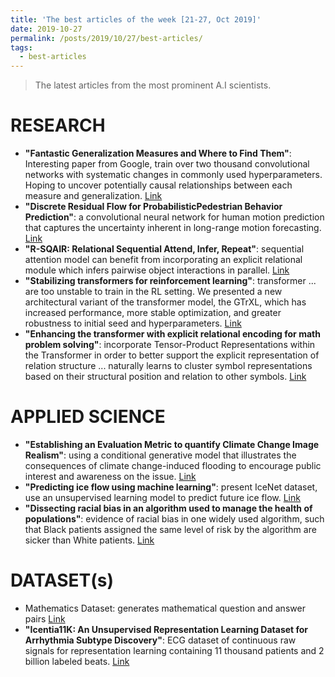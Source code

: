 ```yaml
---
title: 'The best articles of the week [21-27, Oct 2019]'
date: 2019-10-27
permalink: /posts/2019/10/27/best-articles/
tags:
  - best-articles
---
```


> The latest articles from the most prominent A.I scientists.

RESEARCH
========

* **"Fantastic Generalization Measures and Where to Find Them"**: Interesting paper from Google, train over two thousand convolutional networks with systematic changes in commonly used hyperparameters. Hoping to uncover potentially causal relationships between each measure and generalization. [Link](https://www.neyshabur.net/papers/Fantastic_Generalization_Measures_and_Where_to_Find_Them.pdf)
* **"Discrete Residual Flow for ProbabilisticPedestrian Behavior Prediction"**: a convolutional neural network for human motion prediction that captures the uncertainty inherent in long-range motion forecasting. [Link](https://arxiv.org/pdf/1910.08041.pdf)
* **"R-SQAIR: Relational Sequential Attend, Infer, Repeat"**: sequential attention model can benefit from incorporating an explicit relational module which infers pairwise object interactions in parallel. [Link](https://arxiv.org/pdf/1910.05231.pdf)
* **"Stabilizing transformers for reinforcement learning"**: transformer ...  are too unstable to train in the RL setting. We presented a new architectural variant of the transformer model, the GTrXL, which has increased performance, more stable optimization, and greater robustness to initial seed and hyperparameters. [Link](https://arxiv.org/pdf/1910.06764.pdf)
* **"Enhancing the transformer with explicit relational encoding for math problem solving"**: incorporate Tensor-Product Representations within the Transformer in order to better support the explicit representation of relation structure ... naturally learns to cluster symbol representations based on their structural position and relation to other symbols.
[Link](https://arxiv.org/pdf/1910.06611.pdf)

APPLIED SCIENCE
===============

* **"Establishing an Evaluation Metric to quantify Climate Change Image Realism"**: using a conditional generative model that illustrates the consequences of climate change-induced flooding to encourage public interest and awareness on the issue. [Link](https://arxiv.org/pdf/1910.10143.pdf)
* **"Predicting ice flow using machine learning"**: present IceNet dataset, use an unsupervised learning model to predict future ice flow. [Link](https://arxiv.org/pdf/1910.08922.pdf)
* **"Dissecting racial bias in an algorithm used to manage the health of populations"**: evidence of racial bias in one widely used algorithm, such that Black patients assigned the same level of risk by the algorithm are sicker than White patients. [Link](https://science.sciencemag.org/content/366/6464/447)

DATASET(s)
==========

* Mathematics Dataset: generates mathematical question and answer pairs [Link](https://github.com/deepmind/mathematics_dataset)
* **"Icentia11K: An Unsupervised Representation Learning Dataset for Arrhythmia Subtype Discovery"**: ECG dataset of continuous raw signals for representation learning containing 11 thousand patients and 2 billion labeled beats. [Link](https://arxiv.org/abs/1910.09570)
